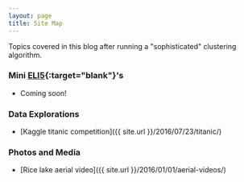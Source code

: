 ```yaml
---
layout: page
title: Site Map
---
```


Topics covered in this blog after running a "sophisticated" clustering algorithm.

### Mini [ELI5](https://www.reddit.com/r/explainlikeimfive/){:target="blank"}'s
- Coming soon!

### Data Explorations
- [Kaggle titanic competition]({{ site.url }}/2016/07/23/titanic/)

### Photos and Media
- [Rice lake aerial video]({{ site.url }}/2016/01/01/aerial-videos/)
